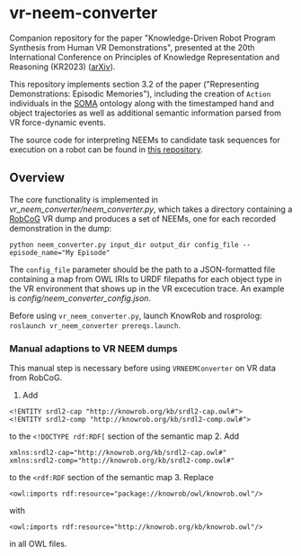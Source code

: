 # vr-neem-converter

Companion repository for the paper "Knowledge-Driven Robot Program Synthesis from Human VR Demonstrations", presented at the 20th International Conference on Principles of Knowledge Representation and Reasoning (KR2023) ([arXiv](https://arxiv.org/abs/2306.02739)).

This repository implements section 3.2 of the paper ("Representing Demonstrations: Episodic Memories"), including the creation of `Action` individuals in the [SOMA](https://ease-crc.github.io/soma/) ontology along with the timestamped hand and object trajectories as well as additional semantic information parsed from VR force-dynamic events.

The source code for interpreting NEEMs to candidate task sequences for execution on a robot can be found in [this repository](https://github.com/ease-crc/vr-program-synthesis). 

## Overview

The core functionality is implemented in *vr_neem_converter/neem_converter.py*, which takes a directory containing a [RobCoG](https://www.robcog.org/) VR dump and produces a set of NEEMs, one for each recorded demonstration in the dump:

```commandline
python neem_converter.py input_dir output_dir config_file --episode_name="My Episode"
```

The `config_file` parameter should be the path to a JSON-formatted file containing a map from OWL IRIs to URDF filepaths for each object type in the VR environment that shows up in the VR excecution trace. An example is *config/neem_converter_config.json*.

Before using `vr_neem_converter.py`, launch KnowRob and rosprolog: `roslaunch vr_neem_converter prereqs.launch`.

### Manual adaptions to VR NEEM dumps

This manual step is necessary before using `VRNEEMConverter` on VR data from RobCoG.

1. Add
```owl
<!ENTITY srdl2-cap "http://knowrob.org/kb/srdl2-cap.owl#">
<!ENTITY srdl2-comp "http://knowrob.org/kb/srdl2-comp.owl#">
```
to the `<!DOCTYPE rdf:RDF[` section of the semantic map
2. Add
```owl
xmlns:srdl2-cap="http://knowrob.org/kb/srdl2-cap.owl#"
xmlns:srdl2-comp="http://knowrob.org/kb/srdl2-comp.owl#"
```
to the `<rdf:RDF` section of the semantic map
3. Replace
```owl
<owl:imports rdf:resource="package://knowrob/owl/knowrob.owl"/>
```
with
```owl
<owl:imports rdf:resource="http://knowrob.org/kb/knowrob.owl"/>
```
in all OWL files.
```
